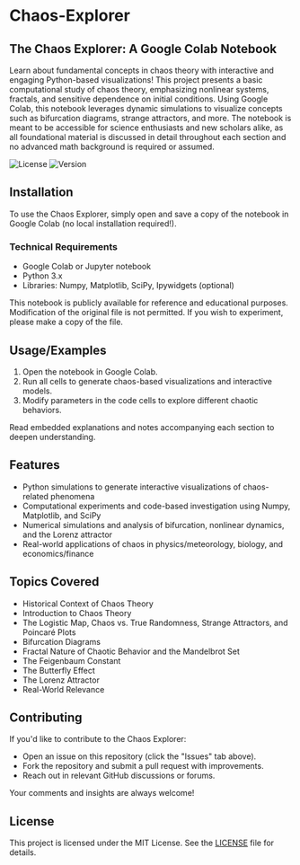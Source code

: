 # Chaos-Explorer

## The Chaos Explorer: A Google Colab Notebook
Learn about fundamental concepts in chaos theory with interactive and engaging Python-based visualizations! This project presents a basic computational study of chaos theory, emphasizing nonlinear systems, fractals, and sensitive dependence on initial conditions. Using Google Colab, this notebook leverages dynamic simulations to visualize concepts such as bifurcation diagrams, strange attractors, and more. The notebook is meant to be accessible for science enthusiasts and new scholars alike, as all foundational material is discussed in detail throughout each section and no advanced math background is required or assumed.

![License](https://img.shields.io/badge/license-MIT-blue.svg) ![Version](https://img.shields.io/badge/version-1.0.0-brightgreen.svg)

## Installation
To use the Chaos Explorer, simply open and save a copy of the notebook in Google Colab (no local installation required!).

### Technical Requirements
- Google Colab or Jupyter notebook
- Python 3.x
- Libraries: Numpy, Matplotlib, SciPy, Ipywidgets (optional)

This notebook is publicly available for reference and educational purposes. Modification of the original file is not permitted. If you wish to experiment, please make a copy of the file.

## Usage/Examples
1. Open the notebook in Google Colab.
2. Run all cells to generate chaos-based visualizations and interactive models.
3. Modify parameters in the code cells to explore different chaotic behaviors.

Read embedded explanations and notes accompanying each section to deepen understanding.

## Features
- Python simulations to generate interactive visualizations of chaos-related phenomena
- Computational experiments and code-based investigation using Numpy, Matplotlib, and SciPy
- Numerical simulations and analysis of bifurcation, nonlinear dynamics, and the Lorenz attractor
- Real-world applications of chaos in physics/meteorology, biology, and economics/finance

## Topics Covered
- Historical Context of Chaos Theory
- Introduction to Chaos Theory
- The Logistic Map, Chaos vs. True Randomness, Strange Attractors, and Poincaré Plots
- Bifurcation Diagrams
- Fractal Nature of Chaotic Behavior and the Mandelbrot Set
- The Feigenbaum Constant
- The Butterfly Effect
- The Lorenz Attractor
- Real-World Relevance

## Contributing
If you'd like to contribute to the Chaos Explorer:
- Open an issue on this repository (click the "Issues" tab above).
- Fork the repository and submit a pull request with improvements.
- Reach out in relevant GitHub discussions or forums.

Your comments and insights are always welcome!

## License
This project is licensed under the MIT License. See the [LICENSE](LICENSE) file for details.

